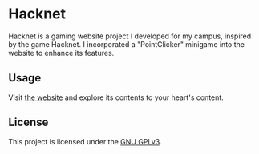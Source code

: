 # Hacknet

Hacknet is a gaming website project I developed for my campus, inspired by the game Hacknet. I incorporated a "PointClicker" minigame into the website to enhance its features.

## Usage

Visit [the website](https://Kolsenstein.github.io/home.html) and explore its contents to your heart's content.

## License

This project is licensed under the [GNU GPLv3](https://choosealicense.com/licenses/gpl-3.0/).
